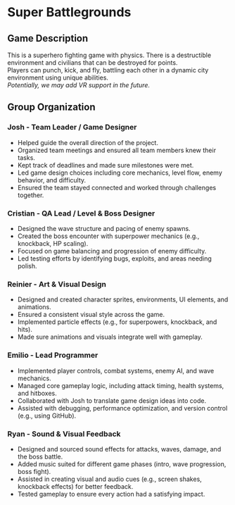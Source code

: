 # Super Battlegrounds

## Game Description
This is a superhero fighting game with physics. There is a destructible environment and civilians that can be destroyed for points.  
Players can punch, kick, and fly, battling each other in a dynamic city environment using unique abilities.  
*Potentially, we may add VR support in the future.*

## Group Organization

### Josh - Team Leader / Game Designer
- Helped guide the overall direction of the project.
- Organized team meetings and ensured all team members knew their tasks.
- Kept track of deadlines and made sure milestones were met.
- Led game design choices including core mechanics, level flow, enemy behavior, and difficulty.
- Ensured the team stayed connected and worked through challenges together.

### Cristian - QA Lead / Level & Boss Designer
- Designed the wave structure and pacing of enemy spawns.
- Created the boss encounter with superpower mechanics (e.g., knockback, HP scaling).
- Focused on game balancing and progression of enemy difficulty.
- Led testing efforts by identifying bugs, exploits, and areas needing polish.

### Reinier - Art & Visual Design
- Designed and created character sprites, environments, UI elements, and animations.
- Ensured a consistent visual style across the game.
- Implemented particle effects (e.g., for superpowers, knockback, and hits).
- Made sure animations and visuals integrate well with gameplay.

### Emilio - Lead Programmer
- Implemented player controls, combat systems, enemy AI, and wave mechanics.
- Managed core gameplay logic, including attack timing, health systems, and hitboxes.
- Collaborated with Josh to translate game design ideas into code.
- Assisted with debugging, performance optimization, and version control (e.g., using GitHub).

### Ryan - Sound & Visual Feedback
- Designed and sourced sound effects for attacks, waves, damage, and the boss battle.
- Added music suited for different game phases (intro, wave progression, boss fight).
- Assisted in creating visual and audio cues (e.g., screen shakes, knockback effects) for better feedback.
- Tested gameplay to ensure every action had a satisfying impact.
